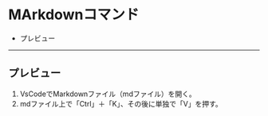 
# MArkdownコマンド

* プレビュー

---

## プレビュー

1. VsCodeでMarkdownファイル（mdファイル）を開く。
2. mdファイル上で「Ctrl」＋「K」、その後に単独で「V」を押す。
